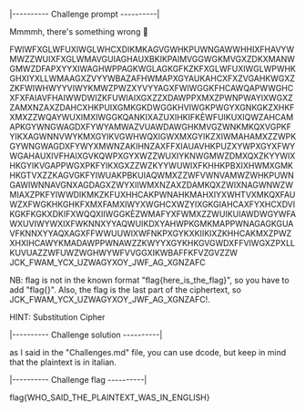 |---------- Challenge prompt ----------|

Mmmmh, there's something wrong 🤨

FWIWFXGLWFUXIWGLWHCXDIKMKAGVGWHKPUWNGAWWHHIXFHAVYWMWZZWUIXFXGLWMAVGUIAGHAUXBKIKPAIMVGGWGKMVGXZDKXMANWGMWZDFAPXYYXIWAGHWPPAGKWGLAGKGFKZKFXGLWFUXIWGLWPWHKGHXIYXLLWMAAGXZVYYWBAZAFHWMAPXGYAUKAHCXFXZVGAHKWGXZZKFWIWHWYYVIWYKMWZPWZXYVYYAGXFWIWGGKFHCAWQAPWWGHCXFXFAIAVFHAIWWDWIZKFUWIAIXGXZZXDAWPPXMXZPWNPWAYIXWGXZZAMXNZAXZDAHCXHKPUIXGMKGKDWGGKHVIWGKPWGYXGNKGKZXHKFXMXZZWQAYWUXIMXIWGGKQANKIXAZUXIHKIFKÈWFUIKUXIQWZAHCAMAPKGYWNGWAGDXFYWYAMWAZVUAWDAWGHKMVGZWNKMKQXVGPKFYIKXAGWNNVWYKMXGYIKVGWHWQXIGWXMXGYIKZXIWMAHAMXZZWPKGYWNGWAGDXFYWYXMWNZAKIHNZAXFFXIAUAVHKPUZXYWPXGYXFWYWGAHAUXIVFHAIXGVKQWPXGYXWZZWUXIYKNWGMWZDMXQXZKYYWIXHKGYIKVGAPPWGXPKFYIKXGXZZWZKYYWUWIXFKHHKPBXIXHWMXGMKHKGTVXZZKAGVGKFYIWUAKPBKUIAQWMXZZWFVWNVAMWZWHKPUWNGAWIWNNAVGNXAGDAGXZWYXIIWMXNZAXZDAMKQXZWIXNAGWNWZWMIAXZPKFYIWWDIKMKZKFUXHHCAKPWNAHKMAHXIYXWHTVXMKQXFAUWZXFWGKHKGHKFXMXFAMXIWYXWGHCXWZYIXGKGIAHCAXFYXHCXDVIKGKFKGKXDKIFXWQQXIIWGGKÈZWMAFYXFWMXZZWUIKUIAWDWGYWFAWXUVIWYWXIXFWKNNXYYAQWUIKDXYAHWPKGMKMAPPWNAGAGKGUAVFKNNXYYAQXAGXFFWWUUWIXWFNKPXGYKXKIIKIXZKHHCAKMXZPWZXHXIHCAWYKMADAWPPWNAWZZKWYYXGYKHKGVGWDXFFVIWGXZPXLLKUVUAZZWFUWZWGHWYWFVVGGXIKWBAFFKFVZGVZZW JCK_FWAM_YCX_UZWAGYXOY_JWF_AG_XGNZAFC

NB: flag is not in the known format "flag{here_is_the_flag}", so you have to add "flag{}". Also, the flag is the last part of the ciphertext, so JCK_FWAM_YCX_UZWAGYXOY_JWF_AG_XGNZAFC!.

HINT: Substitution Cipher

|---------- Challenge solution ----------|

as I said in the "Challenges.md" file, you can use dcode, but keep in mind that the plaintext is in italian. 

|---------- Challenge flag ----------|

flag{WHO_SAID_THE_PLAINTEXT_WAS_IN_ENGLISH}